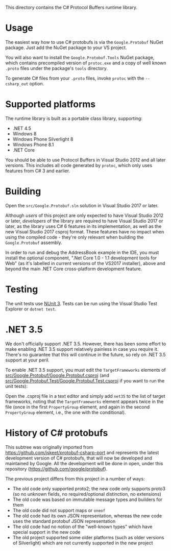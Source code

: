 This directory contains the C# Protocol Buffers runtime library.

Usage
=====

The easiest way how to use C# protobufs is via the `Google.Protobuf`
NuGet package. Just add the NuGet package to your VS project.

You will also want to install the `Google.Protobuf.Tools` NuGet package, which
contains precompiled version of `protoc.exe` and a copy of well known `.proto`
files under the package's `tools` directory.

To generate C# files from your `.proto` files, invoke `protoc` with the 
`--csharp_out` option.

Supported platforms
===================

The runtime library is built as a portable class library, supporting:

- .NET 4.5
- Windows 8
- Windows Phone Silverlight 8
- Windows Phone 8.1
- .NET Core

You should be able to use Protocol Buffers in Visual Studio 2012 and
all later versions. This includes all code generated by `protoc`,
which only uses features from C# 3 and earlier.

Building
========

Open the `src/Google.Protobuf.sln` solution in Visual Studio 2017 or
later.

Although *users* of this project are only expected to have Visual
Studio 2012 or later, *developers* of the library are required to
have Visual Studio 2017 or later, as the library uses C# 6 features
in its implementation, as well as the new Visual Studio 2017 csproj 
format. These features have no impact when using the compiled code - 
they're only relevant when building the `Google.Protobuf` assembly.

In order to run and debug the AddressBook example in the IDE, you must
install the optional component, ".Net Core 1.0 - 1.1 development tools
for Web" (as it's labelled in current versions of the VS2017
installer), above and beyond the main .NET Core cross-platform
development feature.

Testing
=======

The unit tests use [NUnit 3](https://github.com/nunit/nunit). Tests can be
run using the Visual Studio Test Explorer or `dotnet test`.

.NET 3.5
========

We don't officially support .NET 3.5. However, there has been some effort 
to make enabling .NET 3.5 support relatively painless in case you require it. 
There's no guarantee that this will continue in the future, so rely on .NET 
3.5 support at your peril.

To enable .NET 3.5 support, you must edit the `TargetFrameworks` elements of 
[src/Google.Protobuf/Google.Protobuf.csproj](src/Google.Protobuf/Google.Protobuf.csproj) 
(and [src/Google.Protobuf.Test/Google.Protobuf.Test.csproj](src/Google.Protobuf.Test/Google.Protobuf.Test.csproj) 
if you want to run the unit tests): 

Open the .csproj file in a text editor and simply add `net35` to the list of 
target frameworks, noting that the `TargetFrameworks` element appears twice in 
the file (once in the first `PropertyGroup` element, and again in the second 
`PropertyGroup` element, i.e., the one with the conditional).

History of C# protobufs
=======================

This subtree was originally imported from https://github.com/jskeet/protobuf-csharp-port
and represents the latest development version of C# protobufs, that will now be developed
and maintained by Google. All the development will be done in open, under this repository
(https://github.com/google/protobuf).

The previous project differs from this project in a number of ways:

- The old code only supported proto2; the new code only supports
proto3 (so no unknown fields, no required/optional distinction, no
extensions)
- The old code was based on immutable message types and builders for
them
- The old code did not support maps or `oneof`
- The old code had its own JSON representation, whereas the new code
uses the standard protobuf JSON representation
- The old code had no notion of the "well-known types" which have
special support in the new code
- The old project supported some older platforms (such as older
versions of Silverlight) which are not currently supported in the
new project

